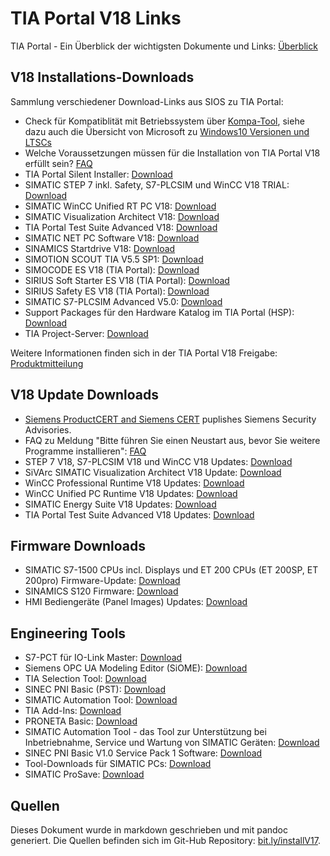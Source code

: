 # TIA Portal V18 Links
TIA Portal - Ein Überblick der wichtigsten Dokumente und Links: [Überblick](https://support.industry.siemens.com/cs/ww/de/view/65601780)

## V18 Installations-Downloads
Sammlung verschiedener Download-Links aus SIOS zu TIA Portal:
- Check für Kompatiblität mit Betriebssystem über [Kompa-Tool](https://support.industry.siemens.com/compatool/#/main/start), siehe dazu auch die Übersicht von Microsoft zu [Windows10 Versionen und LTSCs](https://docs.microsoft.com/de-de/windows/whats-new/ltsc/)
- Welche Voraussetzungen müssen für die Installation von TIA Portal V18 erfüllt sein? [FAQ](https://support.industry.siemens.com/cs/ww/de/view/109815109)
- TIA Portal Silent Installer: [Download](https://support.industry.siemens.com/cs/ww/de/view/109477685)
- SIMATIC STEP 7 inkl. Safety, S7-PLCSIM und WinCC V18 TRIAL: [Download](
https://support.industry.siemens.com/cs/ww/de/view/109807109)
- SIMATIC WinCC Unified RT PC V18: [Download](https://support.industry.siemens.com/cs/de/de/view/109814516)
- SIMATIC Visualization Architect V18: [Download](
https://support.industry.siemens.com/cs/de/de/view/109807643)
- TIA Portal Test Suite Advanced V18: [Download](
https://support.industry.siemens.com/cs/de/de/view/109807113)
- SIMATIC NET PC Software V18: [Download](
https://support.industry.siemens.com/cs/de/de/view/109815655)
- SINAMICS Startdrive V18: [Download](
https://support.industry.siemens.com/cs/de/de/view/109807137)
- SIMOTION SCOUT TIA V5.5 SP1: [Download](https://support.industry.siemens.com/cs/de/de/view/109812772)
- SIMOCODE ES V18 (TIA Portal): [Download](https://support.industry.siemens.com/cs/de/de/view/109811683)
- SIRIUS Soft Starter ES V18 (TIA Portal): [Download](https://support.industry.siemens.com/cs/de/de/view/109811681)
- SIRIUS Safety ES V18 (TIA Portal): [Download](https://support.industry.siemens.com/cs/de/de/view/109811685)
- SIMATIC S7-PLCSIM Advanced V5.0: [Download](
https://support.industry.siemens.com/cs/de/de/view/109823215)
- Support Packages für den Hardware Katalog im TIA Portal (HSP): [Download](
https://support.industry.siemens.com/cs/de/de/view/72341852)
- TIA Project-Server: [Download](https://support.industry.siemens.com/cs/de/de/view/109810588)

Weitere Informationen finden sich in der TIA Portal V18 Freigabe: [Produktmitteilung](https://support.industry.siemens.com/cs/de/de/view/109807106)

## V18 Update Downloads
- [Siemens ProductCERT and Siemens CERT](https://www.siemens.com/global/en/products/services/cert.html) puplishes Siemens Security Advisories.
- FAQ zu Meldung "Bitte führen Sie einen Neustart aus, bevor Sie weitere Programme installieren": [FAQ](https://support.industry.siemens.com/cs/document/8861819/meldung-bitte-f%C3%BChren-sie-einen-neustart-aus-bevor-sie-weitere-programme-installieren-?dti=0&lc=de-DE)
- STEP 7 V18, S7-PLCSIM V18 und WinCC V18 Updates: [Download](https://support.industry.siemens.com/cs/ww/de/view/109817218)
- SiVArc SIMATIC Visualization Architect V18 Update: [Download](https://support.industry.siemens.com/cs/ww/de/view/109807644)
- WinCC Professional Runtime V18 Updates: [Download](https://support.industry.siemens.com/cs/de/de/view/109807225)
- WinCC Unified PC Runtime V18 Updates: [Download](https://support.industry.siemens.com/cs/de/de/view/109807123)
- SIMATIC Energy Suite V18 Updates: [Download](https://support.industry.siemens.com/cs/de/de/view/109812460)
- TIA Portal Test Suite Advanced V18 Updates: [Download](https://support.industry.siemens.com/cs/ww/de/view/109820802)


## Firmware Downloads
- SIMATIC S7-1500 CPUs incl. Displays und ET 200 CPUs (ET 200SP, ET 200pro) Firmware-Update: [Download](
https://support.industry.siemens.com/cs/de/de/view/109478459)
- SINAMICS S120 Firmware: [Download](https://support.industry.siemens.com/cs/ww/de/view/109780844)
- HMI Bediengeräte (Panel Images) Updates: [Download](https://support.industry.siemens.com/cs/ww/de/view/109746530)

## Engineering Tools
- S7-PCT für IO-Link Master: [Download](https://support.industry.siemens.com/cs/de/de/view/32469496)
- Siemens OPC UA Modeling Editor (SiOME): [Download](https://support.industry.siemens.com/cs/de/de/view/109755133)
- TIA Selection Tool: [Download](https://support.industry.siemens.com/cs/de/de/view/109767888)
- SINEC PNI Basic (PST): [Download](https://support.industry.siemens.com/cs/de/de/view/109804190)
- SIMATIC Automation Tool: [Download](https://support.industry.siemens.com/cs/de/de/view/98161300)
- TIA Add-Ins: [Download](https://support.industry.siemens.com/cs/de/de/view/109773999)
- PRONETA Basic: [Download](https://support.industry.siemens.com/cs/de/de/view/67460624)
- SIMATIC Automation Tool - das Tool zur Unterstützung bei Inbetriebnahme, Service und Wartung von SIMATIC Geräten:  [Download](https://support.industry.siemens.com/cs/ww/de/view/98161300)
- SINEC PNI Basic V1.0 Service Pack 1 Software: [Download](https://support.industry.siemens.com/cs/ww/de/view/109776941)
- Tool-Downloads für SIMATIC PCs: [Download](https://support.industry.siemens.com/cs/ww/de/view/109792891)
- SIMATIC ProSave: [Download](https://support.industry.siemens.com/cs/ww/de/view/10347815) 

## Quellen
Dieses Dokument wurde in markdown geschrieben und mit pandoc generiert. Die Quellen befinden sich im Git-Hub Repository: [bit.ly/installV17](https://bit.ly/installV17).
